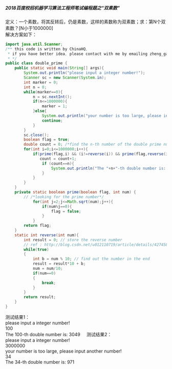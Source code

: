 ##### 2018百度校招机器学习算法工程师笔试编程题之“双素数”   
   
定义：一个素数，将其反转后，仍是素数，这样的素数称为双素数；求：第N个双素数？[N小于1000000]     
解决方案如下：

```java
import java.util.Scanner;
/** this code is written by ChinaHQ, 
 * if you have better idea, please contact with me by emailing zheng_gao_xing@163.com;
 * */
public class double_prime {
	public static void main(String[] args){
        System.out.println("please input a integer number!");
        Scanner sc = new Scanner(System.in);
        int marker = 0;
        int n = 0;
        while(marker==0){
            n = sc.nextInt();
            if(n<=1000000){
            	marker = 1;
            }else{
            	System.out.println("your number is too large, please input another number!");
            	continue;
            }
        }
        sc.close();
        boolean flag = true;
        double count = 0; /*find the n-th number of the double prime number*/ 
        for(int i=0;i<=1000000;i++){
            if(prime(flag,i) && (i!=reverse(i)) && prime(flag,reverse(i))){
               count = count+1;
                if (count==n){
                    System.out.println("The "+n+"-th double number is: "+i);
                }
            }
        }
    }
    private static boolean prime(boolean flag, int num) {
		// /*looking for the prime number*/
    	    for(int j=2;j<=Math.sqrt(num);j++){
    	        if(num%j==0){
    	            flag = false;
    	        }
    	    }
		return flag;
	}
	static int reverse(int num){
		int result = 0; // store the reverse number
		// ref : http://blog.csdn.net/u012110719/article/details/42745831
		while(true)
		{
			int b = num % 10; // find out the number in the end
			result = result*10 + b;
			num = num/10;
			if(num==0)
			{
				break;
			}
		}
		return result;
	}
}
```

测试结果1：   
please input a integer number!    
100    
The 100-th double number is: 3049    
测试结果2：     
please input a integer number!     
3000000    
your number is too large, please input another number!    
34    
The 34-th double number is: 971
